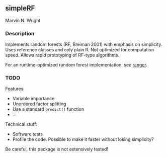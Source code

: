 ## simpleRF
Marvin N. Wright

### Description
Implements random forests (RF, Breiman 2001) with emphasis on simplicity. Uses reference classes and only plain R. Not optimized for computation speed. Allows rapid prototyping of RF-type algorithms.

For an runtime-optimized random forest implementation, see [ranger](https://github.com/imbs-hl/ranger).

### TODO
Features: 
* Variable importance
* Unordered factor splitting
* Use a standard `predict()` function
* ...

Technical stuff:
* Software tests
* Profile the code. Possible to make it faster without losing simplicity?

Be careful, this package is not extensively tested!